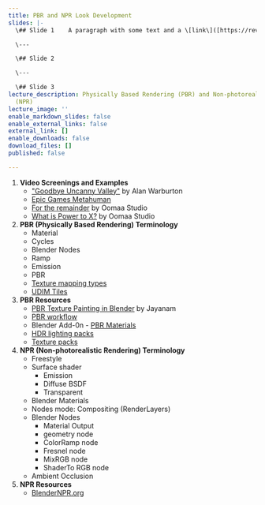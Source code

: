 ```yaml
---
title: PBR and NPR Look Development
slides: |-
  \## Slide 1    A paragraph with some text and a \[link\]([https://revealjs.com/markdown/](https://revealjs.com/markdown/ "https://revealjs.com/markdown/")).

  \---

  \## Slide 2

  \---

  \## Slide 3
lecture_description: Physically Based Rendering (PBR) and Non-photorealistic Rendering
  (NPR)
lecture_image: ''
enable_markdown_slides: false
enable_external_links: false
external_link: []
enable_downloads: false
download_files: []
published: false

---
```

1. **Video Screenings and Examples**
   * ["Goodbye Uncanny Valley"](https://vimeo.com/237568588) by Alan Warburton
   * [Epic Games Metahuman](https://www.youtube.com/watch?v=1tjkSpoa7V8)
   * [For the remainder](https://vimeo.com/36818561) by Oomaa Studio
   * [What is Power to X?](https://vimeo.com/257500299) by Oomaa Studio
2. **PBR (Physically Based Rendering) Terminology**
   * Material
   * Cycles
   * Blender Nodes
   * Ramp
   * Emission
   * PBR
   * [Texture mapping types](http://wiki.polycount.com/wiki/Texture_types)
   * [UDIM Tiles](https://www.youtube.com/watch?v=LR3Y9R2wmdI)
3. **PBR Resources**
   * [PBR Texture Painting in Blender](https://www.youtube.com/watch?v=svzKoq3vew0) by Jayanam
   * [PBR workflow](https://www.youtube.com/watch?v=aH6XPsEmozk)
   * Blender Add-0n - [PBR Materials](https://www.3d-wolf.com/products/materials.html)
   * [HDR lighting packs](https://hdrihaven.com/hdri/?c=skies&h=cannon)
   * [Texture packs](https://cc0textures.com/view?id=Rock030)
4. **NPR (Non-photorealistic Rendering) Terminology**
   * Freestyle
   * Surface shader
     * Emission
     * Diffuse BSDF
     * Transparent
   * Blender Materials
   * Nodes mode: Compositing (RenderLayers)
   * Blender Nodes
     * Material Output
     * geometry node
     * ColorRamp node
     * Fresnel node
     * MixRGB node
     * ShaderTo RGB node
   * Ambient Occlusion
5. **NPR Resources**
   * [BlenderNPR.org](http://blendernpr.org/)